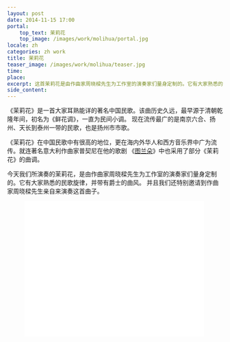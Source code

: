 ```yaml
---
layout: post
date: 2014-11-15 17:00
portal:
    top_text: 茉莉花
    top_image: /images/work/molihua/portal.jpg
locale: zh
categories: zh work
title: 茉莉花
teaser_image: /images/work/molihua/teaser.jpg
time:
place:
excerpt: 这首茉莉花是由作曲家周晓樑先生为工作室的演奏家们量身定制的。它有大家熟悉的民歌旋律，并带有爵士的曲风。
side_content:
---
```


《茉莉花》是一首大家耳熟能详的著名中国民歌。该曲历史久远，最早源于清朝乾隆年间，初名为《鲜花调》，一直为民间小调。
现在流传最广的是南京六合、扬州、天长到泰州一带的民歌，也是扬州市市歌。

《茉莉花》在中国民歌中有很高的地位，更在海内外华人和西方音乐界中广为流传。就连著名意大利作曲家普契尼在他的歌剧
《<a href="https://www.youtube.com/watch?v=-PkS2HQj9ZE" target="_blank">图兰朵</a>》中也采用了部分《茉莉花》的曲调。

今天我们所演奏的茉莉花，是由作曲家周晓樑先生为工作室的演奏家们量身定制的。它有大家熟悉的民歌旋律，并带有爵士的曲风。
并且我们还特别邀请到作曲家周晓樑先生亲自来演奏这首曲子。

<figure class="video-container">
    <iframe width="420" height="315" src="//www.youtube.com/embed/m4X37CWHYyU" frameborder="0" allowfullscreen></iframe>
</figure>
